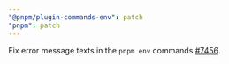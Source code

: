 ```yaml
---
"@pnpm/plugin-commands-env": patch
"pnpm": patch
---
```


Fix error message texts in the `pnpm env` commands [#7456](https://github.com/pnpm/pnpm/pull/7456).
